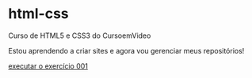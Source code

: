 # html-css
 Curso de HTML5 e CSS3 do CursoemVideo

Estou aprendendo a criar sites e agora vou gerenciar meus repositórios!

<a href="https://victorzssx.github.io/html-css/exercicios/ex001/index.html">executar o exercício 001</a>